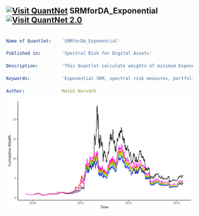 ## [<img src="https://github.com/QuantLet/Styleguide-and-FAQ/blob/master/pictures/qloqo.png" alt="Visit QuantNet">](http://quantlet.de/) **SRMforDA_Exponential** [<img src="https://github.com/QuantLet/Styleguide-and-FAQ/blob/master/pictures/QN2.png" width="60" alt="Visit QuantNet 2.0">](http://quantlet.de/)

```yaml

Name of Quantlet:    'SRMforDA_Exponential'

Published in:        'Spectral Risk for Digital Assets'

Description:         'This Quantlet calculate weights of minimum Exponential SRM porfolio and performance statistics'

Keywords:            'Exponential SRM, spectral risk measures, portfolio, performance, Turnover, Target Turnover, Cumulative wealth, SD, Sharpe ratio, Calmar Ratio'

Author:              Matúš Horváth

```

![Picture1](Output/EXP_CR_30d.jpg)

